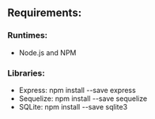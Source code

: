 ## Requirements:

### Runtimes:
- Node.js and NPM

### Libraries:
- Express: npm install --save express
- Sequelize: npm install --save sequelize
- SQLite: npm install --save sqlite3